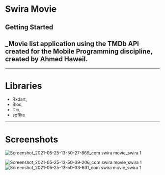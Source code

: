 # Swira Movie

## Getting Started

## _Movie list application using the TMDb API created for the Mobile Programming discipline, created by Ahmed Haweil.
________________________________________________________________
# Libraries
- Rxdart,
- Bloc,
- Dio,
- sqflite
_________________________________________________________________

# Screenshots
  
     

![Screenshot_2021-05-25-13-50-27-869_com swira movie_swira 1](https://user-images.githubusercontent.com/16425235/119495553-d00eaf00-bd62-11eb-9eb1-b9d30a07aa19.jpg)

![Screenshot_2021-05-25-13-50-39-206_com swira movie_swira 1](https://user-images.githubusercontent.com/16425235/119495446-b705fe00-bd62-11eb-82b3-82b72c3f348d.jpg)
![Screenshot_2021-05-25-13-50-33-631_com swira movie_swira 1](https://user-images.githubusercontent.com/16425235/119495529-c8e7a100-bd62-11eb-9e2b-7457fd4a5126.jpg)
